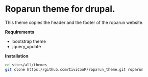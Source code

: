 # Roparun theme for drupal.

This theme copies the header and the footer of the roparun website. 

**Requirements**

* bootstrap theme
* jquery_update

**Installation**

```bash
cd sites/all/themes
git clone https://github.com/CiviCooP/roparun_theme.git roparun
```
